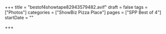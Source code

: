 +++
title = "bestof4showtape82943579482.avif"
draft = false
tags = ["Photos"]
categories = ["ShowBiz Pizza Place"]
pages = ["SPP Best of 4"]
startDate = ""

+++

